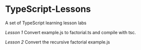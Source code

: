 TypeScript-Lessons
==================

A set of TypeScript learning lesson labs

*Lesson 1*
Convert example.js to factorial.ts and compile with tsc.

*Lesson 2*
Convert the recursive factorial example.js 
